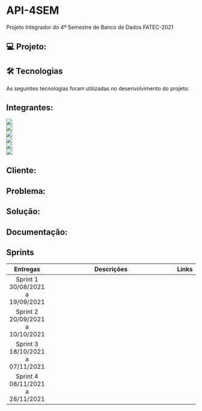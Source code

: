 # API-4SEM
Projeto Integrador do 4º Semestre de Banco de Dados FATEC-2021
## 💻 Projeto:

 <!----<p align="center"> <img src="https://user-images.githubusercontent.com/18652465/111547833-88631a00-8758-11eb-863c-ccf1e6e93f39.png" height=200 width=200> </p> -->

## 🛠 Tecnologias

As seguintes tecnologias foram utilizadas no desenvolvimento do projeto:
 <!----
- [ReactJs][reactjs]
- [NodeJS][nodejs]
- [SpringBoot][springboot]
- [Flyway][flyway]

[reactjs]: https://pt-br.reactjs.org
[nodejs]: https://nodejs.org/en/
[flyway]: https://flywaydb.org
[springboot]: https://spring.io/projects/spring-boot -->

## Integrantes:

<a href="https://www.linkedin.com/in/maxx-barcelos-aaa106b2"> <img src= "https://img.shields.io/badge/Maximiles%20Barcelos%20--%20Scrum%20Master-Linkedin-blue"></a> <br>
<a href="https://www.linkedin.com/in/mateus-senne-172905149"> <img src= "https://img.shields.io/badge/Mateus%20Senne%20--%20Product%20Owner-Linkedin-blue"></a> <br>
<a  href="https://www.linkedin.com/in/rodrigo-am%C3%A2ncio-do-prado-ten%C3%B3rio-a56641174"> <img src="https://img.shields.io/badge/Rodrigo%20Amancio%20-Linkedin-blue"></a> <br>
<a href="https://www.linkedin.com/in/luisaugustosb"> <img src="https://img.shields.io/badge/Lu%C3%ADs%20Augusto%20-Linkedin-blue"></a> <br>
<a href="https://www.linkedin.com/in/bahij-noureddine-941b681b7/"> <img src= "https://img.shields.io/badge/Bahij%20Noureddine-Linkedin-blue"></a><br>
<a href="https://www.linkedin.com/in/jeferson-tadeu-das-neves-a98343190/"> <img src= "https://img.shields.io/badge/Jeferson%20Neves-Linkedin-blue"></a> <br>


 ## Cliente:
 


 ## Problema:

 
 ## Solução:

 
  ## Documentação:
 
 <!----
 - [Story Cards]
 - [Design Thinking]
 - [BSC]
 - [Backlog]
 - [PETI]
 - [Modelo Relacional do Banco de Dados]
 - [Modelo Conceitual do Banco de Dados]
 - [Instruções]
 - [Vídeo Apresentação]
 - [Tutorial Instalação](https://github.com/MaXximiles/API-3SEM/tree/main/Documenta%C3%A7%C3%A3o) -->
 
<h2>Sprints</h2>
       <table>
              <thead>
                     <th width=150px>Entregas</th>
                     <th width=100%>Descrições</th>
                     <th width=100px>Links</th>
              </thead>
              <tbody>
                     <tr>
                            <td align=center>Sprint 1<br>30/08/2021 a 19/09/2021</td>
                            <td > <p align=center>            
                            </td>
                            <td><p></a></p></td>
                     </tr>
                     <tr>
                            <td align=center>Sprint 2<br>20/09/2021 a 10/10/2021</td>
                            <td> <p align=center>                        
                            <p align=center>                          
                            </p>
                            </td>
                            <td><p><a href=></a></p></td>
                     </tr>
                     <tr>
                            <td align=center>Sprint 3<br>18/10/2021 a 07/11/2021</td>
                            <td> <p align=center>                              
                      <p align=center>                          
                      </p>
                      </td>
                            <td><p><a href=></a></p></td>
                     </tr>
                      <tr>
                            <td align=center>Sprint 4<br>08/11/2021 a 28/11/2021</td>
                            <td> <p align=center>
                             <p align=center>                          
                       </p>
                       </td>
                            <td><p><a href=></a></p></td>
                     </tr>
              </tbody>
       </table>


